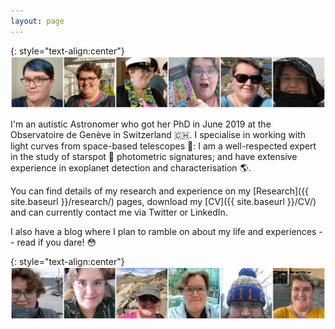 ```yaml
---
layout: page
---
```

{: style="text-align:center"}
![...](/images/Website_Banner1.png)

I'm an autistic Astronomer who got her PhD in June 2019 at the Observatoire de Genève in Switzerland :switzerland:. I specialise in working with light curves from space-based telescopes :telescope:: I am a well-respected expert in the study of starspot :star2: photometric signatures; and have extensive experience in exoplanet detection and characterisation :earth_americas:.

You can find details of my research and experience on my [Research]({{ site.baseurl }}/research/) pages, download my [CV]({{ site.baseurl }}/CV/) and can currently contact me via Twitter or LinkedIn.

I also have a blog where I plan to ramble on about my life and experiences -- read if you dare! :flushed:

{: style="text-align:center"}
![...](/images/Website_Banner2.png)
